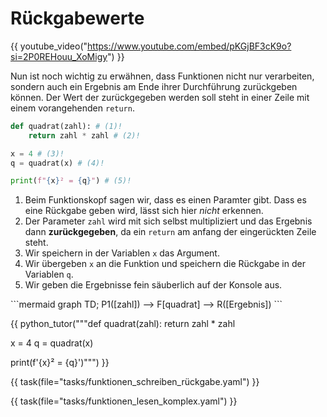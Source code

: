 # Rückgabewerte

{{ youtube_video("https://www.youtube.com/embed/pKGjBF3cK9o?si=2P0REHouu_XoMigy") }}

Nun ist noch wichtig zu erwähnen, dass Funktionen nicht nur verarbeiten, sondern auch ein
Ergebnis am Ende ihrer Durchführung zurückgeben können. Der Wert der zurückgegeben werden soll steht in einer
Zeile mit einem vorangehenden `return`.

<div class="grid" markdown>
<div markdown>

```python
def quadrat(zahl): # (1)!
    return zahl * zahl # (2)!

x = 4 # (3)!
q = quadrat(x) # (4)!

print(f"{x}² = {q}") # (5)!
```

1. Beim Funktionskopf sagen wir, dass es einen Paramter gibt. Dass es eine Rückgabe geben wird, lässt sich hier _nicht_ erkennen.
2. Der Parameter `zahl` wird mit sich selbst multipliziert und das Ergebnis dann **zurückgegeben**, da ein `return` am anfang der eingerückten Zeile steht. 
3. Wir speichern in der Variablen `x` das Argument.
4. Wir übergeben `x` an die Funktion und speichern die Rückgabe in der Variablen `q`.
5. Wir geben die Ergebnisse fein säuberlich auf der Konsole aus.

</div>

<div markdown>
```mermaid
graph TD;
    P1([zahl]) --> F[quadrat] --> R([Ergebnis])
```
</div>
</div>

{{ python_tutor("""def quadrat(zahl):
    return zahl * zahl

x = 4
q = quadrat(x)

print(f'{x}² = {q}')""") }}

{{ task(file="tasks/funktionen_schreiben_rückgabe.yaml") }}

{{ task(file="tasks/funktionen_lesen_komplex.yaml") }}
